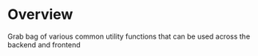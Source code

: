 # Overview

Grab bag of various common utility functions that can be used across the backend and frontend
